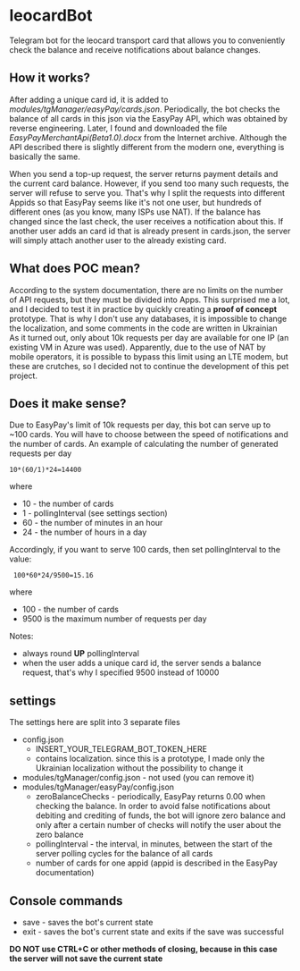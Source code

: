 # leocardBot
Telegram bot for the leocard transport card that allows you to conveniently check the balance and receive notifications about balance changes.

## How it works?
After adding a unique card id, it is added to *modules/tgManager/easyPay/cards.json*. Periodically, the bot checks the balance of all cards in this json via the EasyPay API, which was obtained by reverse engineering. Later, I found and downloaded the file *EasyPayMerchantApi(Beta1.0).docx* from the Internet archive. Although the API described there is slightly different from the modern one, everything is basically the same.

When you send a top-up request, the server returns payment details and the current card balance. However, if you send too many such requests, the server will refuse to serve you. That's why I split the requests into different Appids so that EasyPay seems like it's not one user, but hundreds of different ones (as you know, many ISPs use NAT).
If the balance has changed since the last check, the user receives a notification about this.
If another user adds an card id that is already present in cards.json, the server will simply attach another user to the already existing card.

## What does POC mean?
According to the system documentation, there are no limits on the number of API requests, but they must be divided into Apps. This surprised me a lot, and I decided to test it in practice by quickly creating a **proof of concept** prototype. That is why I don't use any databases, it is impossible to change the localization, and some comments in the code are written in Ukrainian    
As it turned out, only about 10k requests per day are available for one IP (an existing VM in Azure was used).
Apparently, due to the use of NAT by mobile operators, it is possible to bypass this limit using an LTE modem, but these are crutches, so I decided not to continue the development of this pet project.

## Does it make sense?
Due to EasyPay's limit of 10k requests per day, this bot can serve up to ~100 cards.
You will have to choose between the speed of notifications and the number of cards.
An example of calculating the number of generated requests per day

    10*(60/1)*24=14400

where
* 10 - the number of cards
* 1 - pollingInterval (see settings section)
* 60 - the number of minutes in an hour
* 24 - the number of hours in a day

Accordingly, if you want to serve 100 cards, then set pollingInterval to the value:

     100*60*24/9500=15.16

where
* 100 - the number of cards
* 9500 is the maximum number of requests per day

Notes:
* always round **UP** pollingInterval
* when the user adds a unique card id, the server sends a balance request, that's why I specified 9500 instead of 10000

## settings
The settings here are split into 3 separate files
* config.json
  * INSERT_YOUR_TELEGRAM_BOT_TOKEN_HERE
  * contains localization. since this is a prototype, I made only the Ukrainian localization without the possibility to change it
* modules/tgManager/config.json - not used (you can remove it)
* modules/tgManager/easyPay/config.json
  * zeroBalanceChecks - periodically, EasyPay returns 0.00 when checking the balance. In order to avoid false notifications about debiting and crediting of funds, the bot will ignore zero balance and only after a certain number of checks will notify the user about the zero balance
  * pollingInterval - the interval, in minutes, between the start of the server polling cycles for the balance of all cards
  * number of cards for one appid (appid is described in the EasyPay documentation)

## Console commands
* save - saves the bot's current state
* exit - saves the bot's current state and exits if the save was successful

**DO NOT use CTRL+C or other methods of closing, because in this case the server will not save the current state**
